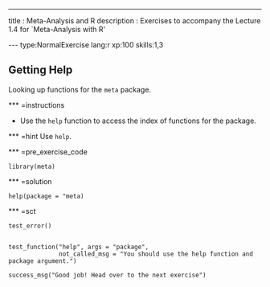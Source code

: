 ---
title       : Meta-Analysis and R
description : Exercises to accompany the Lecture 1.4 for `Meta-Analysis with R'


--- type:NormalExercise lang:r  xp:100 skills:1,3
## Getting Help

Looking up functions for the `meta` package.

*** =instructions
- Use the `help` function to access the index of functions for the package.

*** =hint 
Use `help`.

*** =pre_exercise_code
```{r}
library(meta)
```


*** =solution
```{r}
help(package = "meta)
```

*** =sct
```{r}
test_error()


test_function("help", args = "package",
              not_called_msg = "You should use the help function and package argument.")

success_msg("Good job! Head over to the next exercise")
```
